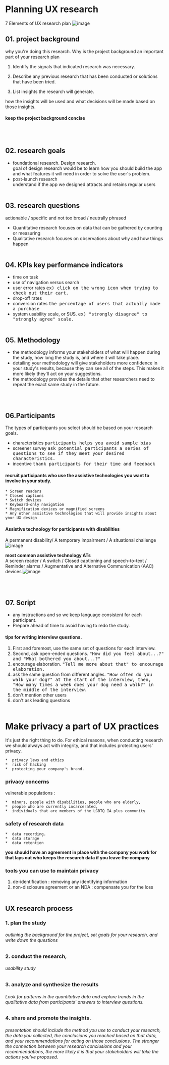 # Planning UX research 

7 Elements of UX research plan
![image](https://github.com/minj2/ux-study/blob/b2dd5595f16c68bbb66442863587dad78a53779c/CRS4-01-Planning-UX-research-studies/mjlee/images/224575369-c7a86562-8209-41cc-8825-dc30bc4eaeeb.png)

## 01. project background
  why you're doing this research. Why is the project background an important part of your research plan
  01. Identify the signals that indicated research was necessary. 

  02. Describe any previous research that has been conducted or solutions that have been tried. 
  03. List insights the research will generate. 

how the insights will be used and what decisions will be made based on those insights. 
#### keep the project background concise  
<br/><br/>
## 02. research goals 
- foundational research. Design research.<br/>
goal of design research would be to learn how you should build the app and what features it will need in order to solve the user's problem.
- post-launch research <br/>
understand if the app we designed attracts and retains regular users
<br/><br/>
## 03. research questions
actionable / specific and not too broad / neutrally phrased 
-  Quantitative research focuses on data that can be gathered by counting or measuring 
-    Qualitative research focuses on observations about why and how things happen
<br/><br/>
## 04. KPIs key performance indicators
  *  time on task
  *  use of navigation versus search
  *  user error rates <kbd> ex) click on the wrong icon when trying to check out their cart. 
  *  drop-off rates
  *  conversion rates  <kbd> the percentage of users that actually made a purchase
  *  system usability scale, or SUS. <kbd> ex)  "strongly disagree" to "strongly agree" scale. 
 <br/><br/>
## 05. Methodology
- the methodology informs your stakeholders of what will happen during the study, how long the study is, and where it will take place. 
- detailing your methodology will give stakeholders more confidence in your study's results, because they can see all of the steps. This makes it more likely they'll act on your suggestions. 
- the methodology provides the details that other researchers need to repeat the exact same study in the future.

<br/><br/>
## 06.Participants
  The types of participants you select should be based on your research goals.
  - characteristics <kbd>participants helps you avoid sample bias
  - screener survey  <kbd> ask potential participants a series of questions to see if they meet your desired characteristics.
  - incentive <kbd>  thank participants for their time and feedback
  
 #### recruit participants who use the assistive technologies you want to involve in your study.
    * Screen readers
    * Closed captions
    * Switch devices
    * Keyboard-only navigation
    * Magnification devices or magnified screens
    * Any other assistive technologies that will provide insights about your UX design
  
 #### Assistive technology for participants with disabilities
 A permanent disability/ A temporary impairment / A situational challenge 
  ![image](https://github.com/minj2/ux-study/blob/fe638e1ab0f68dff6c0243d069813d2911aa14a4/CRS4-01-Planning-UX-research-studies/mjlee/images/224579918-5665ec4a-9ea3-4c56-9727-5dec2a140eb9.png)

  <b>most common assistive technology ATs</b><br/>
 A screen reader /  A switch / Closed captioning and speech-to-text / Reminder alarms / Augmentative and Alternative Communication (AAC) devices 
![image](https://github.com/minj2/ux-study/blob/fe638e1ab0f68dff6c0243d069813d2911aa14a4/CRS4-01-Planning-UX-research-studies/mjlee/images/224579925-c561f1f3-327e-4f67-ac74-c0a8ab6094f8.png)

<br/><br/>
  
## 07.  Script
- any instructions and so we keep language consistent for each participant. 
- Prepare ahead of time to avoid having to redo the study.   
####  tips for writing interview questions.  
01. First and foremost, use the same set of questions for each interview.
02. Second, ask open-ended questions. <kbd> "How did you feel about...?" and "What bothered you about...?"
03. encourage elaboration.  <kbd> "Tell me more about that" to encourage elaboration. 
04. ask the same question from different angles. <kbd> "How often do you walk your dog?" at the start of the interview, then, "How many times a week does your dog need a walk?" in the middle of the interview. 
05. don't mention other users
06. don't ask leading questions
  <br/><br/> 
# Make privacy a part of UX practices
 It's just the right thing to do. For ethical reasons, when conducting research we should always act with integrity, and that includes protecting users' privacy.
  
    *  privacy laws and ethics
    *  risk of hacking
    *  protecting your company's brand.
 
### privacy concerns
 vulnerable populations : <br/>
  
    *  minors, people with disabilities, people who are elderly, 
    *  people who are currently incarcerated, 
    *  individuals that are members of the LGBTQ IA plus community

### safety of research data
    *  data recording.
    *  data storage
    *  data retention
<b> you should have an agreement in place with the company you work for that lays out who keeps the research data if you leave the company </b>
   
### tools you can use to maintain privacy  
  01. de-identification : removing any identifying information
  02. non-disclosure agreement or an NDA : compensate you for the loss 
  <br/><br/>
## UX research process
### 1. plan the study
###### outlining the background for the project, set goals for your research, and write down the questions

### 2. conduct the research, 
###### usability study
### 3. analyze and synthesize the results 
######  Look for patterns in the quantitative data and explore trends in the qualitative data from participants' answers to interview questions.

### 4. share and promote the insights.
###### presentation should include the method you use to conduct your research, the data you collected, the conclusions you reached based on that data, and your recommendations for acting on those conclusions. The stronger the connection between your research conclusions and your recommendations, the more likely it is that your stakeholders will take the actions you've proposed. 
